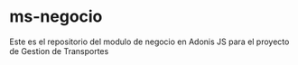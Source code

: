 # ms-negocio
Este es el repositorio del modulo de negocio en Adonis JS para el proyecto de Gestion de Transportes 
